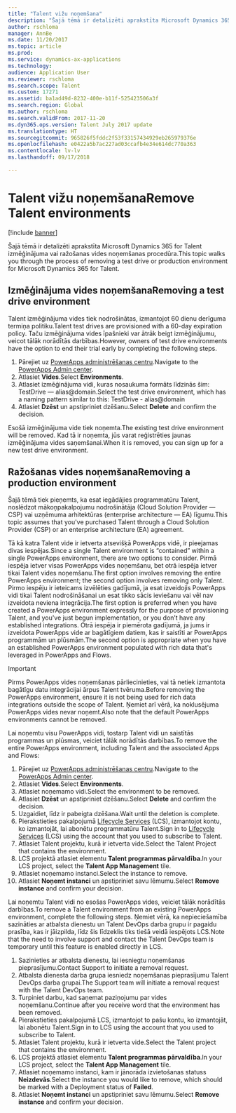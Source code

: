 ```yaml
---
title: "Talent vižu noņemšana"
description: "Šajā tēmā ir detalizēti aprakstīta Microsoft Dynamics 365 for Talent izmēģinājuma vai ražošanas vides noņemšanas procedūra."
author: rschloma
manager: AnnBe
ms.date: 11/20/2017
ms.topic: article
ms.prod: 
ms.service: dynamics-ax-applications
ms.technology: 
audience: Application User
ms.reviewer: rschloma
ms.search.scope: Talent
ms.custom: 17271
ms.assetid: ba1ad49d-8232-400e-b11f-525423506a3f
ms.search.region: Global
ms.author: rschloma
ms.search.validFrom: 2017-11-20
ms.dyn365.ops.version: Talent July 2017 update
ms.translationtype: HT
ms.sourcegitcommit: 965826f5fddc2f53f33157434929eb265979376e
ms.openlocfilehash: e0422a5b7ac227ad03ccafb4e34e614dc770a363
ms.contentlocale: lv-lv
ms.lasthandoff: 09/17/2018

---
```

# <a name="remove-talent-environments"></a><span data-ttu-id="748ac-103">Talent vižu noņemšana</span><span class="sxs-lookup"><span data-stu-id="748ac-103">Remove Talent environments</span></span>

[!include [banner](includes/banner.md)]

<span data-ttu-id="748ac-104">Šajā tēmā ir detalizēti aprakstīta Microsoft Dynamics 365 for Talent izmēģinājuma vai ražošanas vides noņemšanas procedūra.</span><span class="sxs-lookup"><span data-stu-id="748ac-104">This topic walks you through the process of removing a test drive or production environment for Microsoft Dynamics 365 for Talent.</span></span>

## <a name="removing-a-test-drive-environment"></a><span data-ttu-id="748ac-105">Izmēģinājuma vides noņemšana</span><span class="sxs-lookup"><span data-stu-id="748ac-105">Removing a test drive environment</span></span>

<span data-ttu-id="748ac-106">Talent izmēģinājuma vides tiek nodrošinātas, izmantojot 60 dienu derīguma termiņa politiku.</span><span class="sxs-lookup"><span data-stu-id="748ac-106">Talent test drives are provisioned with a 60-day expiration policy.</span></span> <span data-ttu-id="748ac-107">Taču izmēģinājuma vides īpašnieki var ātrāk beigt izmēģinājumu, veicot tālāk norādītās darbības.</span><span class="sxs-lookup"><span data-stu-id="748ac-107">However, owners of test drive environments have the option to end their trial early by completing the following steps.</span></span> 

1. <span data-ttu-id="748ac-108">Pārejiet uz [PowerApps administrēšanas centru](https://admin.businessplatform.microsoft.com/).</span><span class="sxs-lookup"><span data-stu-id="748ac-108">Navigate to the [PowerApps Admin center](https://admin.businessplatform.microsoft.com/).</span></span>
2. <span data-ttu-id="748ac-109">Atlasiet **Vides**.</span><span class="sxs-lookup"><span data-stu-id="748ac-109">Select **Environments**.</span></span>
3. <span data-ttu-id="748ac-110">Atlasiet izmēģinājuma vidi, kuras nosaukuma formāts līdzinās šim: TestDrive — alias@domain.</span><span class="sxs-lookup"><span data-stu-id="748ac-110">Select the test drive environment, which has a naming pattern similar to this: TestDrive - alias@domain</span></span>
4. <span data-ttu-id="748ac-111">Atlasiet **Dzēst** un apstipriniet dzēšanu.</span><span class="sxs-lookup"><span data-stu-id="748ac-111">Select **Delete** and confirm the decision.</span></span> 

<span data-ttu-id="748ac-112">Esošā izmēģinājuma vide tiek noņemta.</span><span class="sxs-lookup"><span data-stu-id="748ac-112">The existing test drive environment will be removed.</span></span> <span data-ttu-id="748ac-113">Kad tā ir noņemta, jūs varat reģistrēties jaunas izmēģinājuma vides saņemšanai.</span><span class="sxs-lookup"><span data-stu-id="748ac-113">When it is removed, you can sign up for a new test drive environment.</span></span> 

## <a name="removing-a-production-environment"></a><span data-ttu-id="748ac-114">Ražošanas vides noņemšana</span><span class="sxs-lookup"><span data-stu-id="748ac-114">Removing a production environment</span></span>

<span data-ttu-id="748ac-115">Šajā tēmā tiek pieņemts, ka esat iegādājies programmatūru Talent, noslēdzot mākoņpakalpojumu nodrošinātāja (Cloud Solution Provider — CSP) vai uzņēmuma arhitektūras (enterprise architecture — EA) līgumu.</span><span class="sxs-lookup"><span data-stu-id="748ac-115">This topic assumes that you've purchased Talent through a Cloud Solution Provider (CSP) or an enterprise architecture (EA) agreement.</span></span> 

<span data-ttu-id="748ac-116">Tā kā katra Talent vide ir ietverta atsevišķā PowerApps vidē, ir pieejamas divas iespējas.</span><span class="sxs-lookup"><span data-stu-id="748ac-116">Since a single Talent environment is “contained” within a single PowerApps environment, there are two options to consider.</span></span> <span data-ttu-id="748ac-117">Pirmā iespēja ietver visas PowerApps vides noņemšanu, bet otrā iespēja ietver tikai Talent vides noņemšanu.</span><span class="sxs-lookup"><span data-stu-id="748ac-117">The first option involves removing the entire PowerApps environment; the second option involves removing only Talent.</span></span> <span data-ttu-id="748ac-118">Pirmo iespēju ir ieteicams izvēlēties gadījumā, ja esat izveidojis PowerApps vidi tikai Talent nodrošināšanai un esat tikko sācis ieviešanu vai vēl nav izveidota neviena integrācija.</span><span class="sxs-lookup"><span data-stu-id="748ac-118">The first option is preferred when you have created a PowerApps environment expressly for the purpose of provisioning Talent, and you've just begun implementation, or you don’t have any established integrations.</span></span> <span data-ttu-id="748ac-119">Otrā iespēja ir piemērota gadījumā, ja jums ir izveidota PowerApps vide ar bagātīgiem datiem, kas ir saistīti ar PowerApps programmām un plūsmām.</span><span class="sxs-lookup"><span data-stu-id="748ac-119">The second option is appropriate when you have an established PowerApps environment populated with rich data that's leveraged in PowerApps and Flows.</span></span>

> [!Important]
> <span data-ttu-id="748ac-120">Pirms PowerApps vides noņemšanas pārliecinieties, vai tā netiek izmantota bagātīgu datu integrācijai ārpus Talent tvēruma.</span><span class="sxs-lookup"><span data-stu-id="748ac-120">Before removing the PowerApps environment, ensure it is not being used for rich data integrations outside the scope of Talent.</span></span> <span data-ttu-id="748ac-121">Ņemiet arī vērā, ka noklusējuma PowerApps vides nevar noņemt.</span><span class="sxs-lookup"><span data-stu-id="748ac-121">Also note that the default PowerApps environments cannot be removed.</span></span> 

<span data-ttu-id="748ac-122">Lai noņemtu visu PowerApps vidi, tostarp Talent vidi un saistītās programmas un plūsmas, veiciet tālāk norādītās darbības.</span><span class="sxs-lookup"><span data-stu-id="748ac-122">To remove the entire PowerApps environment, including Talent and the associated Apps and Flows:</span></span>

1. <span data-ttu-id="748ac-123">Pārejiet uz [PowerApps administrēšanas centru](https://admin.businessplatform.microsoft.com/).</span><span class="sxs-lookup"><span data-stu-id="748ac-123">Navigate to the [PowerApps Admin center](https://admin.businessplatform.microsoft.com/).</span></span>
2. <span data-ttu-id="748ac-124">Atlasiet **Vides**.</span><span class="sxs-lookup"><span data-stu-id="748ac-124">Select **Environments**.</span></span>
3. <span data-ttu-id="748ac-125">Atlasiet noņemamo vidi.</span><span class="sxs-lookup"><span data-stu-id="748ac-125">Select the environment to be removed.</span></span>
4. <span data-ttu-id="748ac-126">Atlasiet **Dzēst** un apstipriniet dzēšanu.</span><span class="sxs-lookup"><span data-stu-id="748ac-126">Select **Delete** and confirm the decision.</span></span> 
5. <span data-ttu-id="748ac-127">Uzgaidiet, līdz ir pabeigta dzēšana.</span><span class="sxs-lookup"><span data-stu-id="748ac-127">Wait until the deletion is complete.</span></span>
6. <span data-ttu-id="748ac-128">Pierakstieties pakalpojumā [Lifecycle Services](https://lcs.dynamics.com/Logon/Index) (LCS), izmantojot kontu, ko izmantojāt, lai abonētu programmatūru Talent.</span><span class="sxs-lookup"><span data-stu-id="748ac-128">Sign in to [Lifecycle Services](https://lcs.dynamics.com/Logon/Index) (LCS) using the account that you used to subscribe to Talent.</span></span> 
7. <span data-ttu-id="748ac-129">Atlasiet Talent projektu, kurā ir ietverta vide.</span><span class="sxs-lookup"><span data-stu-id="748ac-129">Select the Talent Project that contains the environment.</span></span> 
8. <span data-ttu-id="748ac-130">LCS projektā atlasiet elementu **Talent programmas pārvaldība**.</span><span class="sxs-lookup"><span data-stu-id="748ac-130">In your LCS project, select the **Talent App Management** tile.</span></span> 
9. <span data-ttu-id="748ac-131">Atlasiet noņemamo instanci.</span><span class="sxs-lookup"><span data-stu-id="748ac-131">Select the instance to remove.</span></span> 
10. <span data-ttu-id="748ac-132">Atlasiet **Noņemt instanci** un apstipriniet savu lēmumu.</span><span class="sxs-lookup"><span data-stu-id="748ac-132">Select **Remove instance** and confirm your decision.</span></span>  

<span data-ttu-id="748ac-133">Lai noņemtu Talent vidi no esošas PowerApps vides, veiciet tālāk norādītās darbības.</span><span class="sxs-lookup"><span data-stu-id="748ac-133">To remove a Talent environment from an existing PowerApps environment, complete the following steps.</span></span> <span data-ttu-id="748ac-134">Ņemiet vērā, ka nepieciešamība sazināties ar atbalsta dienestu un Talent DevOps darba grupu ir pagaidu prasība, kas ir jāizpilda, līdz šis līdzeklis tiks tiešā veidā iespējots LCS.</span><span class="sxs-lookup"><span data-stu-id="748ac-134">Note that the need to involve support and contact the Talent DevOps team is temporary until this feature is enabled directly in LCS.</span></span>

1. <span data-ttu-id="748ac-135">Sazinieties ar atbalsta dienestu, lai iesniegtu noņemšanas pieprasījumu.</span><span class="sxs-lookup"><span data-stu-id="748ac-135">Contact Support to initiate a removal request.</span></span>
2. <span data-ttu-id="748ac-136">Atbalsta dienesta darba grupa iesniedz noņemšanas pieprasījumu Talent DevOps darba grupai.</span><span class="sxs-lookup"><span data-stu-id="748ac-136">The Support team will initiate a removal request with the Talent DevOps team.</span></span> 
3. <span data-ttu-id="748ac-137">Turpiniet darbu, kad saņemat paziņojumu par vides noņemšanu.</span><span class="sxs-lookup"><span data-stu-id="748ac-137">Continue after you receive word that the environment has been removed.</span></span>
4.  <span data-ttu-id="748ac-138">Pierakstieties pakalpojumā LCS, izmantojot to pašu kontu, ko izmantojāt, lai abonētu Talent.</span><span class="sxs-lookup"><span data-stu-id="748ac-138">Sign in to LCS using the account that you used to subscribe to Talent.</span></span> 
5. <span data-ttu-id="748ac-139">Atlasiet Talent projektu, kurā ir ietverta vide.</span><span class="sxs-lookup"><span data-stu-id="748ac-139">Select the Talent project that contains the environment.</span></span> 
6. <span data-ttu-id="748ac-140">LCS projektā atlasiet elementu **Talent programmas pārvaldība**.</span><span class="sxs-lookup"><span data-stu-id="748ac-140">In your LCS project, select the **Talent App Management** tile.</span></span> 
7. <span data-ttu-id="748ac-141">Atlasiet noņemamo instanci, kam ir jānorāda izvietošanas statuss **Neizdevās**.</span><span class="sxs-lookup"><span data-stu-id="748ac-141">Select the instance you would like to remove, which should be marked with a Deployment status of **Failed**.</span></span>
8. <span data-ttu-id="748ac-142">Atlasiet **Noņemt instanci** un apstipriniet savu lēmumu.</span><span class="sxs-lookup"><span data-stu-id="748ac-142">Select **Remove instance** and confirm your decision.</span></span> 



